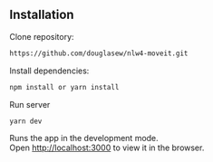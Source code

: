 ## Installation

Clone repository:

```sh
https://github.com/douglasew/nlw4-moveit.git
```

Install dependencies:

```sh
npm install or yarn install
```

Run server

```sh
yarn dev
```
Runs the app in the development mode.  
Open [http://localhost:3000](http://localhost:3000/) to view it in the browser.
